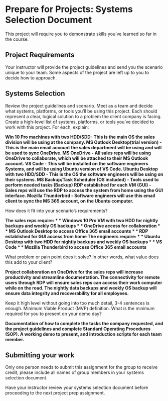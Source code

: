 # Prepare for Projects: Systems Selection Document
This project will require you to demonstrate skills you’ve learned so far in the course.
## Project Requirements

Your instructor will provide the project guidelines and send you the scenario unique to your team. Some aspects of the project are left up to you to decide how to approach.
## Systems Selection

Review the project guidelines and scenario. Meet as a team and decide what systems, platforms, or tools you’ll be using this project. Each should represent a clear, logical solution to a problem the client company is facing.
Create a high-level list of systems, platforms, or tools you’ve decided to work with this project. For each, explain:

<b> Win 10 Pro machines with two HDD/SDD-  This is the main OS the sales division will be using at the company.
MS Outlook Desktop(trial version) - This is the main email account the sales department will be using and will be used to sync OneDrive. 
MS OneDrive - All sales reps will be using OneDrive to collaborate, which will be attached to their MS Outlook account. 
VS Code - This will be installed on the software engineers Systems, and will be using Ubuntu version of VS Code.
Ubuntu Desktop with two HDD/SDD - This is the OS the software engineers will be using on their systems. 
MS Backup/Task Scheduler (OS included) - Tools used to perform needed tasks (Backup) 
RDP established for each VM (GUI) - Sales reps will use the RDP to access the system from home using the GUI interface.
Mozilla Thunderbird - Software engineers will use this email client to sync the MS 365 account, on the Ubuntu computer.  </b>

How does it fit into your scenario’s requirements?

<b> The sales reps require:
    * * Windows 10 Pro VM with two HDD for nightly backups and weekly OS backups
    * * OneDrive access for collaboration
    * * MS Outlook Desktop to access Office 365 email accounts
    * * RDP established for GUI access from home
The engineers require:
    * * Ubuntu Desktop with two HDD for nightly backups and weekly OS backups
    * * VS Code
    * * Mozilla Thunderbird to access Office 365 email accounts </b>
    
What problem or pain point does it solve? In other words, what value does this add to your client?

<b> Project collaboration on OneDrive for the sales reps will increase productivity and streamline documentation.  The connectivity for remote users through RDP will ensure sales reps can access their work computer while on the road.  The nightly data backups and weekly OS backup will ensure data integrity and recoverability for all employees. </b>

Keep it high level without going into too much detail, 3-4 sentences is enough.
Minimum Viable Product (MVP) definition.
What is the minimum required for you to present on your demo day?

<b> Documentation of how to complete the tasks the company requested, and the project guidelines and complete Standard Operating Procedures (SOP). A working demo to present, and introduction scripts for each team member. </b>

## Submitting your work

Only one person needs to submit this assignment for the group to receive credit, please include all names of group members in your systems selection document.

Have your instructor review your systems selection document before proceeding to the next project prep assignment.
